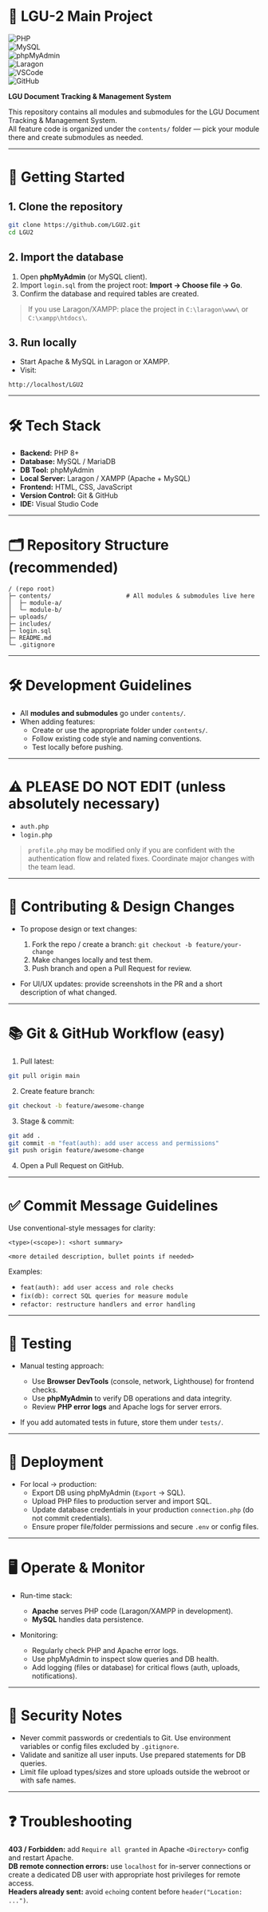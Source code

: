 # 📂 LGU-2 Main Project

![PHP](https://img.shields.io/badge/PHP-8-blue?logo=php&logoColor=white)  
![MySQL](https://img.shields.io/badge/MySQL-Database-orange?logo=mysql&logoColor=white)  
![phpMyAdmin](https://img.shields.io/badge/phpMyAdmin-Tool-brightgreen?logo=phpmyadmin&logoColor=white)  
![Laragon](https://img.shields.io/badge/Laragon-Local%20Server-lightblue)  
![VSCode](https://img.shields.io/badge/VSCode-Editor-blue?logo=visualstudiocode&logoColor=white)  
![GitHub](https://img.shields.io/badge/GitHub-Version%20Control-black?logo=github)

**LGU Document Tracking & Management System**

This repository contains all modules and submodules for the LGU Document Tracking & Management System.  
All feature code is organized under the `contents/` folder — pick your module there and create submodules as needed.

---

# 🚀 Getting Started

## 1. Clone the repository
```bash
git clone https://github.com/LGU2.git
cd LGU2
```

## 2. Import the database
1. Open **phpMyAdmin** (or MySQL client).  
2. Import `login.sql` from the project root: **Import → Choose file → Go**.  
3. Confirm the database and required tables are created.

> If you use Laragon/XAMPP: place the project in `C:\laragon\www\` or `C:\xampp\htdocs\`.

## 3. Run locally
- Start Apache & MySQL in Laragon or XAMPP.  
- Visit:
```
http://localhost/LGU2
```

---

# 🛠️ Tech Stack

- **Backend:** PHP 8+  
- **Database:** MySQL / MariaDB  
- **DB Tool:** phpMyAdmin  
- **Local Server:** Laragon / XAMPP (Apache + MySQL)  
- **Frontend:** HTML, CSS, JavaScript  
- **Version Control:** Git & GitHub  
- **IDE:** Visual Studio Code

---

# 🗂 Repository Structure (recommended)

```
/ (repo root)
├─ contents/                     # All modules & submodules live here
│  ├─ module-a/
│  └─ module-b/
├─ uploads/
├─ includes/
├─ login.sql
├─ README.md
└─ .gitignore
```

---

# 🛠 Development Guidelines

- All **modules and submodules** go under `contents/`.  
- When adding features:
  - Create or use the appropriate folder under `contents/`.
  - Follow existing code style and naming conventions.  
  - Test locally before pushing.

---

# ⚠️ PLEASE DO NOT EDIT (unless absolutely necessary)

- `auth.php`  
- `login.php`

> `profile.php` may be modified only if you are confident with the authentication flow and related fixes. Coordinate major changes with the team lead.

---

# 🎨 Contributing & Design Changes

- To propose design or text changes:
  1. Fork the repo / create a branch: `git checkout -b feature/your-change`
  2. Make changes locally and test them.
  3. Push branch and open a Pull Request for review.

- For UI/UX updates: provide screenshots in the PR and a short description of what changed.

---

# 📚 Git & GitHub Workflow (easy)

1. Pull latest:
```bash
git pull origin main
```
2. Create feature branch:
```bash
git checkout -b feature/awesome-change
```
3. Stage & commit:
```bash
git add .
git commit -m "feat(auth): add user access and permissions"
git push origin feature/awesome-change
```
4. Open a Pull Request on GitHub.

---

# ✅ Commit Message Guidelines

Use conventional-style messages for clarity:

```
<type>(<scope>): <short summary>

<more detailed description, bullet points if needed>
```

Examples:
- `feat(auth): add user access and role checks`
- `fix(db): correct SQL queries for measure module`
- `refactor: restructure handlers and error handling`

---

# 🧪 Testing

- Manual testing approach:
  - Use **Browser DevTools** (console, network, Lighthouse) for frontend checks.  
  - Use **phpMyAdmin** to verify DB operations and data integrity.  
  - Review **PHP error logs** and Apache logs for server errors.

- If you add automated tests in future, store them under `tests/`.

---

# 🚚 Deployment

- For local -> production:
  - Export DB using phpMyAdmin (`Export` → SQL).  
  - Upload PHP files to production server and import SQL.  
  - Update database credentials in your production `connection.php` (do not commit credentials).
  - Ensure proper file/folder permissions and secure `.env` or config files.

---

# 🖥️ Operate & Monitor

- Run-time stack:
  - **Apache** serves PHP code (Laragon/XAMPP in development).  
  - **MySQL** handles data persistence.

- Monitoring:
  - Regularly check PHP and Apache error logs.
  - Use phpMyAdmin to inspect slow queries and DB health.
  - Add logging (files or database) for critical flows (auth, uploads, notifications).

---

# 🔐 Security Notes

- Never commit passwords or credentials to Git. Use environment variables or config files excluded by `.gitignore`.  
- Validate and sanitize all user inputs. Use prepared statements for DB queries.  
- Limit file upload types/sizes and store uploads outside the webroot or with safe names.

---

# ❓ Troubleshooting

**403 / Forbidden:** add `Require all granted` in Apache `<Directory>` config and restart Apache.  
**DB remote connection errors:** use `localhost` for in-server connections or create a dedicated DB user with appropriate host privileges for remote access.  
**Headers already sent:** avoid `echo`ing content before `header("Location: ...")`.

